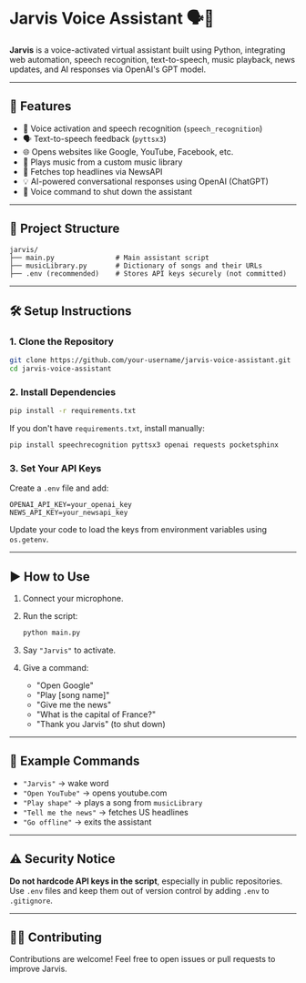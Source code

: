 
# Jarvis Voice Assistant 🗣️🤖

**Jarvis** is a voice-activated virtual assistant built using Python, integrating web automation, speech recognition, text-to-speech, music playback, news updates, and AI responses via OpenAI's GPT model.

---

## 🚀 Features

- 🎤 Voice activation and speech recognition (`speech_recognition`)
- 🗣️ Text-to-speech feedback (`pyttsx3`)
- 🌐 Opens websites like Google, YouTube, Facebook, etc.
- 🎵 Plays music from a custom music library
- 📰 Fetches top headlines via NewsAPI
- 💡 AI-powered conversational responses using OpenAI (ChatGPT)
- 🛑 Voice command to shut down the assistant

---

## 📂 Project Structure

```plaintext
jarvis/
├── main.py               # Main assistant script
├── musicLibrary.py       # Dictionary of songs and their URLs
├── .env (recommended)    # Stores API keys securely (not committed)
````

---

## 🛠️ Setup Instructions

### 1. Clone the Repository

```bash
git clone https://github.com/your-username/jarvis-voice-assistant.git
cd jarvis-voice-assistant
```

### 2. Install Dependencies

```bash
pip install -r requirements.txt
```

If you don't have `requirements.txt`, install manually:

```bash
pip install speechrecognition pyttsx3 openai requests pocketsphinx
```

### 3. Set Your API Keys

Create a `.env` file and add:

```env
OPENAI_API_KEY=your_openai_key
NEWS_API_KEY=your_newsapi_key
```

Update your code to load the keys from environment variables using `os.getenv`.

---

## ▶️ How to Use

1. Connect your microphone.
2. Run the script:

   ```bash
   python main.py
   ```
3. Say `"Jarvis"` to activate.
4. Give a command:

   * "Open Google"
   * "Play \[song name]"
   * "Give me the news"
   * "What is the capital of France?"
   * "Thank you Jarvis" (to shut down)

---

## 📌 Example Commands

* `"Jarvis"` → wake word
* `"Open YouTube"` → opens youtube.com
* `"Play shape"` → plays a song from `musicLibrary`
* `"Tell me the news"` → fetches US headlines
* `"Go offline"` → exits the assistant

---

## ⚠️ Security Notice

**Do not hardcode API keys in the script**, especially in public repositories. Use `.env` files and keep them out of version control by adding `.env` to `.gitignore`.

---


## 🙋‍♂️ Contributing

Contributions are welcome! Feel free to open issues or pull requests to improve Jarvis.

```

